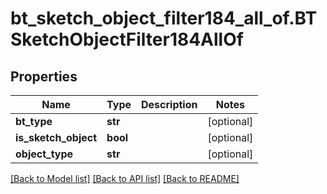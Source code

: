 # bt_sketch_object_filter184_all_of.BTSketchObjectFilter184AllOf

## Properties
Name | Type | Description | Notes
------------ | ------------- | ------------- | -------------
**bt_type** | **str** |  | [optional] 
**is_sketch_object** | **bool** |  | [optional] 
**object_type** | **str** |  | [optional] 

[[Back to Model list]](../README.md#documentation-for-models) [[Back to API list]](../README.md#documentation-for-api-endpoints) [[Back to README]](../README.md)


